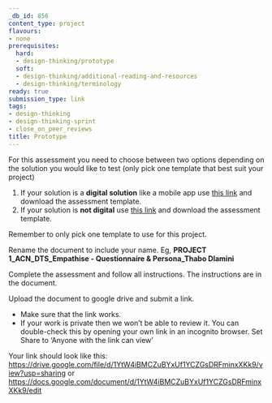 ```yaml
---
_db_id: 856
content_type: project
flavours:
- none
prerequisites:
  hard:
  - design-thinking/prototype
  soft:
  - design-thinking/additional-reading-and-resources
  - design-thinking/terminology
ready: true
submission_type: link
tags:
- design-thinking
- design-thinking-sprint
- close_on_peer_reviews
title: Prototype
---
```


For this assessment you need to choose between two options depending on the solution you would like to test (only pick one template that best suit your project)
1. If your solution is a **digital solution** like a mobile app use [this link](https://docs.google.com/presentation/d/1InG8AsgvVAjGxE8iXcPEs2YoXH3h9QIv2RGSDjSPboQ/edit#slide=id.g1dfb42b39be_0_0) and download the assessment template.
2. If your solution is **not digital** use [this link](https://docs.google.com/document/d/1HOuWWCImSgH3XMjGDGzMNFEnFd1qYIotoDYpHRP6EJo/edit#heading=h.41mmf57f86d) and download the assessment template.

Remember to only pick one template to use for this project.

Rename the document to include your name. Eg, **PROJECT 1_ACN_DTS_Empathise - Questionnaire & Persona_Thabo Dlamini**

Complete the assessment and follow all instructions. The instructions are in the document.

Upload the document to google drive and submit a link. 

- Make sure that the link works. 
- If your work is private then we won’t be able to review it. You can double-check this by opening your own link in an incognito browser. Set Share to ‘Anyone with the link can view’

Your link should look like this: https://drive.google.com/file/d/1YtW4iBMCZuBYxUf1YCZGsDRFminxXKk9/view?usp=sharing or https://docs.google.com/document/d/1YtW4iBMCZuBYxUf1YCZGsDRFminxXKk9/edit